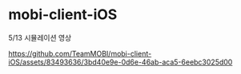 # mobi-client-iOS

5/13 시뮬레이션 영상

https://github.com/TeamMOBI/mobi-client-iOS/assets/83493636/3bd40e9e-0d6e-46ab-aca5-6eebc3025d00

